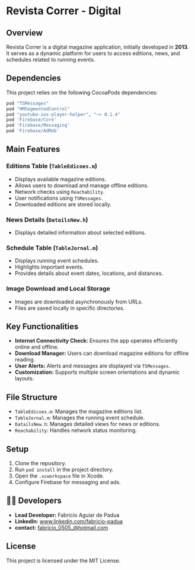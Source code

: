 
# Revista Correr - Digital

## Overview

Revista Correr is a digital magazine application, initially developed in **2013**. It serves as a dynamic platform for users to access editions, news, and schedules related to running events.

## Dependencies

This project relies on the following CocoaPods dependencies:

```ruby
pod "TSMessages"
pod "HMSegmentedControl"
pod "youtube-ios-player-helper", "~> 0.1.4"
pod 'Firebase/Core'
pod 'Firebase/Messaging'
pod 'Firebase/AdMob'
```

## Main Features

### Editions Table (`TableEdicoes.m`)
- Displays available magazine editions.
- Allows users to download and manage offline editions.
- Network checks using `Reachability`.
- User notifications using `TSMessages`.
- Downloaded editions are stored locally.

### News Details (`DatailsNew.h`)
- Displays detailed information about selected editions.

### Schedule Table (`TableJornal.m`)
- Displays running event schedules.
- Highlights important events.
- Provides details about event dates, locations, and distances.

### Image Download and Local Storage
- Images are downloaded asynchronously from URLs.
- Files are saved locally in specific directories.

## Key Functionalities

- **Internet Connectivity Check:** Ensures the app operates efficiently online and offline.
- **Download Manager:** Users can download magazine editions for offline reading.
- **User Alerts:** Alerts and messages are displayed via `TSMessages`.
- **Customization:** Supports multiple screen orientations and dynamic layouts.

## File Structure

- `TableEdicoes.m`: Manages the magazine editions list.
- `TableJornal.m`: Manages the running event schedule.
- `DatailsNew.h`: Manages detailed views for news or editions.
- `Reachability`: Handles network status monitoring.

## Setup

1. Clone the repository.
2. Run `pod install` in the project directory.
3. Open the `.xcworkspace` file in Xcode.
4. Configure Firebase for messaging and ads.

## 🧑‍💻 **Developers**

- **Lead Developer:** Fabricio Aguiar de Padua
- **LinkedIn:** www.linkedin.com/fabricio-padua  
- **contact:** fabricio_0505_@hotmail.com

## License

This project is licensed under the MIT License.
